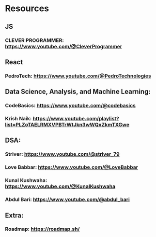 # Resources

## JS <br>
### CLEVER PROGRAMMER: https://www.youtube.com/@CleverProgrammer <br>

## React <br>
### PedroTech: https://www.youtube.com/@PedroTechnologies <br>

## Data Science, Analysis, and Machine Learning: <br>
### CodeBasics: https://www.youtube.com/@codebasics <br>
### Krish Naik: https://www.youtube.com/playlist?list=PLZoTAELRMXVPBTrWtJkn3wWQxZkmTXGwe <br>

## DSA:<br>
### Striver: https://www.youtube.com/@striver_79 <br>
### Love Babbar: https://www.youtube.com/@LoveBabbar <br>
### Kunal Kushwaha: https://www.youtube.com/@KunalKushwaha <br>
### Abdul Bari: https://www.youtube.com/@abdul_bari <br>

## Extra:<br>
### Roadmap: https://roadmap.sh/

